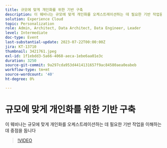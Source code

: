 ```yaml
---
title: 규모에 맞게 개인화를 위한 기반 구축
description: 이 웨비나는 규모에 맞게 개인화를 오케스트레이션하는 데 필요한 기반 작업을 이해하는 데 중점을 둡니다
solution: Experience Cloud
topic: Personalization
role: Admin, Architect, Data Architect, Data Engineer, Leader
level: Intermediate
doc-type: Event
last-substantial-update: 2023-07-22T00:00:00Z
jira: KT-13710
thumbnail: 3421761.jpeg
exl-id: 1f1ebdd3-5a66-4068-aeca-1ebe6aa01e3c
duration: 3250
source-git-commit: 9a297cda953d4414131657f9ac84580aea0eabeb
workflow-type: tm+mt
source-wordcount: '40'
ht-degree: 0%

---
```


# 규모에 맞게 개인화를 위한 기반 구축

이 웨비나는 규모에 맞게 개인화를 오케스트레이션하는 데 필요한 기반 작업을 이해하는 데 중점을 둡니다

>[!VIDEO](https://video.tv.adobe.com/v/3421761/?learn=on)
